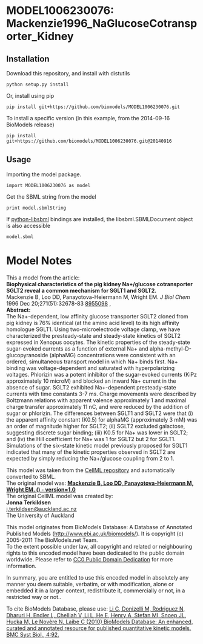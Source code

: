 # MODEL1006230076: Mackenzie1996_NaGlucoseCotransporter_Kidney

## Installation

Download this repository, and install with distutils

`python setup.py install`

Or, install using pip

`pip install git+https://github.com/biomodels/MODEL1006230076.git`

To install a specific version (in this example, from the 2014-09-16 BioModels release)

`pip install git+https://github.com/biomodels/MODEL1006230076.git@20140916`

## Usage

Importing the model package.

`import MODEL1006230076 as model`

Get the SBML string from the model

`print model.sbmlString`

If [python-libsbml](https://pypi.python.org/pypi/python-libsbml) bindings are
installed, the libsbml.SBMLDocument object is also accessible

`model.sbml`


# Model Notes


This a model from the article:  
**Biophysical characteristics of the pig kidney Na+/glucose cotransporter SGLT2 reveal a common mechanism for SGLT1 and SGLT2.**   
Mackenzie B, Loo DD, Panayotova-Heiermann M, Wright EM. _J Biol Chem_ 1996 Dec
20;271(51):32678-83 [8955098](http://www.ncbi.nlm.nih.gov/pubmed/8955098) ,  
**Abstract:**   
The Na+-dependent, low affinity glucose transporter SGLT2 cloned from pig
kidney is 76% identical (at the amino acid level) to its high affinity
homologue SGLT1. Using two-microelectrode voltage clamp, we have characterized
the presteady-state and steady-state kinetics of SGLT2 expressed in Xenopus
oocytes. The kinetic properties of the steady-state sugar-evoked currents as a
function of external Na+ and alpha-methyl-D-glucopyranoside (alphaMG)
concentrations were consistent with an ordered, simultaneous transport model
in which Na+ binds first. Na+ binding was voltage-dependent and saturated with
hyperpolarizing voltages. Phlorizin was a potent inhibitor of the sugar-evoked
currents (KiPz approximately 10 microM) and blocked an inward Na+ current in
the absence of sugar. SGLT2 exhibited Na+-dependent presteady-state currents
with time constants 3-7 ms. Charge movements were described by Boltzmann
relations with apparent valence approximately 1 and maximal charge transfer
approximately 11 nC, and were reduced by the addition of sugar or phlorizin.
The differences between SGLT1 and SGLT2 were that (i) the apparent affinity
constant (K0.5) for alphaMG (approximately 3 mM) was an order of magnitude
higher for SGLT2; (ii) SGLT2 excluded galactose, suggesting discrete sugar
binding; (iii) K0.5 for Na+ was lower in SGLT2; and (iv) the Hill coefficient
for Na+ was 1 for SGLT2 but 2 for SGLT1. Simulations of the six-state kinetic
model previously proposed for SGLT1 indicated that many of the kinetic
properties observed in SGLT2 are expected by simply reducing the Na+/glucose
coupling from 2 to 1.

This model was taken from the [CellML
repository](http://www.cellml.org/models) and automatically converted to SBML.  
The original model was: [ **Mackenzie B, Loo DD, Panayotova-Heiermann M,
Wright EM. () - version=1.0**
](http://models.cellml.org/exposure/a499a7082706164315ad07feff408850)  
The original CellML model was created by:  
**Jonna Terkildsen**   
j.terkildsen@auckland.ac.nz  
The University of Auckland  

This model originates from BioModels Database: A Database of Annotated
Published Models (http://www.ebi.ac.uk/biomodels/). It is copyright (c)
2005-2011 The BioModels.net Team.  
To the extent possible under law, all copyright and related or neighbouring
rights to this encoded model have been dedicated to the public domain
worldwide. Please refer to [CC0 Public Domain
Dedication](http://creativecommons.org/publicdomain/zero/1.0/) for more
information.

In summary, you are entitled to use this encoded model in absolutely any
manner you deem suitable, verbatim, or with modification, alone or embedded it
in a larger context, redistribute it, commercially or not, in a restricted way
or not..  
  
To cite BioModels Database, please use: [Li C, Donizelli M, Rodriguez N,
Dharuri H, Endler L, Chelliah V, Li L, He E, Henry A, Stefan MI, Snoep JL,
Hucka M, Le Novère N, Laibe C (2010) BioModels Database: An enhanced, curated
and annotated resource for published quantitative kinetic models. BMC Syst
Biol., 4:92.](http://www.ncbi.nlm.nih.gov/pubmed/20587024)


